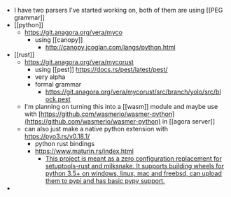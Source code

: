 - I have two parsers I've started working on, both of them are using [[PEG grammar]]
- [[python]]
	- https://git.anagora.org/vera/myco
		- using [[canopy]]
			- http://canopy.jcoglan.com/langs/python.html
- [[rust]]
	- https://git.anagora.org/vera/mycorust
		- using [[pest]] https://docs.rs/pest/latest/pest/
		- very alpha
		- formal grammar
			- https://git.anagora.org/vera/mycorust/src/branch/yolo/src/block.pest
	- I'm planning on turning this into a [[wasm]] module and maybe use with [https://github.com/wasmerio/wasmer-python](https://github.com/wasmerio/wasmer-python) in [[agora server]]
	- can also just make a native python extension with https://pyo3.rs/v0.18.1/
		- python rust bindings
		- https://www.maturin.rs/index.html
			- [This project is meant as a zero configuration replacement for setuptools-rust and milksnake. It supports building wheels for python 3.5+ on windows, linux, mac and freebsd, can upload them to pypi and has basic pypy support.](https://www.maturin.rs/index.html)
-